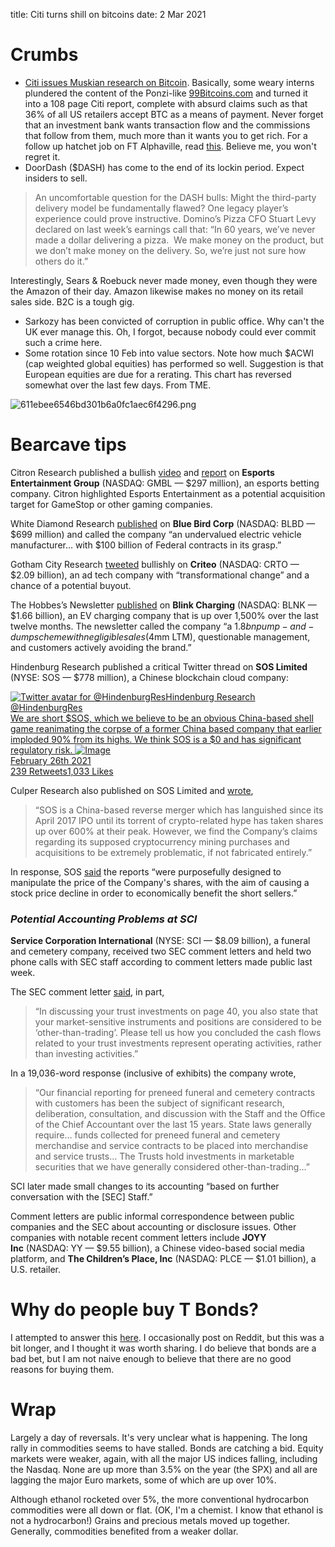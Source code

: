 title: Citi turns shill on bitcoins
date: 2 Mar 2021

# Crumbs

- [Citi issues Muskian research on Bitcoin](https://www.ft.com/content/8553aba7-8beb-4b48-9287-be6a08065444). Basically, some weary interns plundered the content of the Ponzi-like [99Bitcoins.com](https://99bitcoins.com/) and turned it into a 108 page Citi report, complete with absurd claims such as that 36% of all US retailers accept BTC as a means of payment. Never forget that an investment bank wants transaction flow and the commissions that follow from them, much more than it wants you to get rich.  For a follow up hatchet job on FT Alphaville, read [this](https://www.ft.com/content/499f5f48-59ca-43a9-8c3a-c6859a05c80c). Believe me, you won't regret it.
- DoorDash ($DASH) has come to the end of its lockin period. Expect insiders to sell. 
> An uncomfortable question for the DASH bulls: Might the third-party delivery model be fundamentally flawed? One legacy player’s experience could prove instructive. Domino’s Pizza CFO Stuart Levy declared on last week’s earnings call that: “In 60 years, we’ve never made a dollar delivering a pizza.  We make money on the product, but we don’t make money on the delivery. So, we’re just not sure how others do it.” 

Interestingly, Sears & Roebuck never made money, even though they were the Amazon of their day. Amazon likewise makes no money on its retail sales side. B2C is a tough gig.

- Sarkozy has been convicted of corruption in public office. Why can't the UK ever manage this. Oh, I forgot, because nobody could ever commit such a crime here.
- Some rotation since 10 Feb into value sectors. Note how much $ACWI (cap weighted global equities) has performed so well. Suggestion is that European equities are due for a rerating. This chart has reversed somewhat over the last few days. From TME.

![611ebee6546bd301b6a0fc1aec6f4296.png]({attach}611ebee6546bd301b6a0fc1aec6f4296.png)

# Bearcave tips

Citron Research published a bullish [video](https://email.mg2.substack.com/c/eJwlkU2vnSAQhn-NLA2gUlywaO7tadLcVbvqivAxKqmCweEY_33xnIQM5IWZl3nGGYQ55Uvt6UByB43XDirCeayACJmUA7IOXvU9GwXtST15JgdJwqGnDLCZsCrMBche7BqcwZDincCF5JIsqoNupMYJAYOgbgLPpZMMxr73dLRevm1N8QGiA5Xier0Kk1UtiPvRdN8b_qjrPM_2SgWLhdal7VYMuqXpHs-m-_y1P378-fr7-fVTNlxMYLBkqDpsVq9pTlU0VrvFxAhr1T8C5hR_wwEmu4UExSlntKOMU8o73rKWW8ugr6WElIOhfOjFOBo_WQF2qhZNT7eZt0exBxr37_4TyepAeEK7wBbifJqrPppvRK_bSkjXfSsx4KUhGruCf8PD9wheOPUMEXIdjdcGFROsF1yOg2CCvmFVul3H-Dc2DKTa-1SzosIF7N2MecJ_PI-eyA) and [report](https://email.mg2.substack.com/c/eJwlkU2P3CAMhn_NcEsEJDCZA4ettN1L22uPER8mQU0AgbOj_PuSGQnZxry20WOrEZZUTpVTRXKZGc8MKsKzboAIhRwVyhycGkf2kHQkLXJsEhMJdfYFYNdhU1gOIPkwW7AaQ4pXAZcTn8iq_F2LgXLPqLhb5y3lUgzMT4PhLT2591h9uADRgkpxO1-NyaZWxFxvw8eN_2zHBiwpFqigi117m_aWfObOpogQsV2OvCXtaos45aw5ypv5rDkVrN1nkxXUIe5N3X2VdOTu73p2X3qHiil3fwBc7TB15mjZ3z9-9dl5EtTVjA6UcUr5wHvWc2MYjNKDnCahKRejfDy080aC8Vz620j3hff1MBW1_Xd9lRRVEb6hX2EPcXnqs4mWC97rtbGbm9-PGPCcIWqzgXtjxfdyXqDnBSKUtjQ3a1RMslHy6SEkk_SNsXEfBsbvTAjSxrvUqqLCFcwFTX_Df_pDp7Y) on **Esports Entertainment Group** (NASDAQ: GMBL — $297 million), an esports betting company. Citron highlighted Esports Entertainment as a potential acquisition target for GameStop or other gaming companies.

White Diamond Research [published](https://email.mg2.substack.com/c/eJwlkcGurCAMhp9m3GkAEXXB4mzua5gCVclBNFDmxLe_OJMQaEp_-vPVAuF2pltfZ6bm2Ra6L9QR_3JAIkxNyZgW77SUfFZMNjVyfBqmxudlTYgH-KApFWyuYoK3QP6Mj0CoSUzNrgdjjEUnGCiEkaEV6-xGAWocsZbIb1sozmO0qM8Y7s_DTdA70ZVf_c9L_KsrI_76uEG4dujsedQUJPI2YI2kZOPcj60JBVvjk2t9bkt0mN5QU67FgJaSt-0b90fTHhDLCpZKqr_0WjDBWc-4YEz0ouOdMIajVGs1OQ3AxCDVPINbjUKzCrW-JDs20eViMoH9fRw1SWfCN3Y7HtXpH9y1aHsIfW4roKWeR4me7gUjmIDuy46-E_jQXDaMmOpk3AKkueJSiWkeFFfsy6rC7XsuRj4MTW3vzqqKmnY0CMnCG_8Dm0qgZg) on **Blue Bird Corp** (NASDAQ: BLBD — $699 million) and called the company “an undervalued electric vehicle manufacturer… with $100 billion of Federal contracts in its grasp.”

Gotham City Research [tweeted](https://email.mg2.substack.com/c/eJwlkEuOhCAQhk_TLA1vccFiNjP7uYABKZSMooGyO95-sDupUEW9fvgmhzDv5bLHXpHcx4jXATbDq66ACIWcFcqYgpWSDZpK0qLAjDIk1TEWgM2l1WI5gRynX9PkMO35HuDacEMWK2PsndOR9Y4apfnkVfSi71UwSrLef2TdGRLkCeye1-u9mKx2QTzqQ3w9-HczfKX7Rd20b-32s-Pitl-o4Mq0tERFh2dtARNaDj1lQhotqVBGapIsp5xRQRmnlAvesY57z0DqCNoY5ShXUg-DC9Fr8JHr-JB0m3lXT982T3-3LCm2IjyhW2BLeX65qzXNN4F3tQEYm9_OnPAaITu_QviwwQ_hN61xhgylkQ-jQ8s0k5qbQWmm6YdFgycE4z1TijT5sLepbHEBf__VPeEfReuRKQ) bullishly on **Criteo** (NASDAQ: CRTO — $2.09 billion), an ad tech company with “transformational change” and a chance of a potential buyout.

The Hobbes’s Newsletter [published](https://email.mg2.substack.com/c/eJxVkE2OhCAQhU_T7DSAyOCCxWzmGoafUskoGCm74-2nul0NAQqKKl7eFxzCXI7L7qUie28jXjvYDK-6AiIc7KxwjClapcSguWJ0isL0hqU6TgfA5tJq8TiB7adfU3CYSn43SG2kYYs1JpgpesX11IUuSBoiasl75YDucMu6MybIAWzJ6_X5mK12Qdzro_t-yB-aS_EealtPX9GF3zaUjbI7rVgyNh7WBE9ocIEGns1CPprNhSVlYMlKLgXvuJCcy062opXeC1B6Am1M77jslR4GFyevwU9STw_Ft1n-U2OHrUgS7QJbyvPLXVQ0vwF8Xsn_SHE7c8JrhOz8CvFGgzfgD6xxhgwHgY-jQyu0UFqaoddC8xsFses6Ib9E3zOSj4W6siVbHtwR3BP-AGaIlAs) on **Blink Charging** (NASDAQ: BLNK — $1.66 billion), an EV charging company that is up over 1,500% over the last twelve months. The newsletter called the company “a $1.8bn pump-and-dump scheme with negligible sales ($4mm LTM), questionable management, and customers actively avoiding the brand.”

Hindenburg Research published a critical Twitter thread on **SOS Limited** (NYSE: SOS — $778 million), a Chinese blockchain cloud company:

[![Twitter avatar for @HindenburgRes](https://ci6.googleusercontent.com/proxy/4kqYU5Ge8n9ErGIK-NXL_qrJYKejqTsPDCnxbfNSlrp7MilkVhEyyVjOaSfzCNrzupbymlhWx_GydjsrzA0tgShDMmq619GV9YRwqooSBFQVniv_8Q=s0-d-e1-ft#https://cdn.substack.com/image/twitter_name/w_36/HindenburgRes.jpg)Hindenburg Research @HindenburgRes<br>We are short $SOS, which we believe to be an obvious China-based shell game reanimating the corpse of a former China based company that earlier imploded 90% from its highs. We think SOS is a $0 and has significant regulatory risk. ![Image](https://ci3.googleusercontent.com/proxy/VXrcQ15-uHT4zew2tUoleQkY6JYCLgyE_h1wJ4wM6SQLXCE8y6-Icnal8tZVi9cPfbeD6yH_RejFY9LHo0_YTnLKccHFsGMhfBRz21FDHLfhPZaL1V4DNfEYa9BF__hij42EaSwyve_c9sBDvpFQzV2r2QQ6wIw4X5xrlwT4RPTBb9QW1tYi3Ra6LM3ObwJ2MEVowEph3FA5dgwfhqWDNSMEJyU-EqWAHTyi=s0-d-e1-ft#https://cdn.substack.com/image/fetch/w_600,c_limit,f_auto,q_auto:good,fl_progressive:steep/https%3A%2F%2Fpbs.substack.com%2Fmedia%2FEvKy1JrWYAM2-yg.png)<br>February 26th 2021<br>239 Retweets1,033 Likes](https://email.mg2.substack.com/c/eJwlkMluhDAMhp9mckTZCYcceql67gugLIaJCgElZka8fcMgWV6U2L_9BYcwb-W0-1aRXG7Ecweb4V0XQIRCjgplTNFKyQZNJWlZZEYZkuo4FYDVpcViOYDsh19ScJi2fDVwbbghT0tlABk1DL2JvaBBSa0GP0XFnDB-YresO2KCHMBueTk_g8lin4h7fYivB_9uhu90bdSFbW3VT8oRsj_K_Au11RUdHlfChFZCDVTLJtRTPjBJkuWUMyoo45RywTvWce8ZSD2BNkY5yttaw-Di5DX4ievpIek6864evk0Of5cqKbYivKB7wpry_HZn-zRfAD6v7f6xxfXICc8RsvMLxBsN3oA_sMYZMpQGPo4OLdNMam4GpZmmN4rGTgjGe6YUafJxa13Z4hM8uBLcC_4BpJKQzA)

Culper Research also published on SOS Limited and [wrote](https://email.mg2.substack.com/c/eJw1kMGOhCAMhp9muK2hiOgcOOxlX8MUKEpW0QDOxLdfHLMJKbTlb_P9FgtNWzr1vuXCrjCWcycd6Z0XKoUSOzKlMTgtJTwVl6y-HAzdwEIefSJaMSy6pIPYfpglWCxhi5dAqEEMbNZdK_veUO-RyID3DgH6FhVZOQg0cK_FwwWKlvQWl_MzmC16LmXPj_b7IX7qsceyU0qUCZOdG7uttfiffgELWnABvOUgOBetaKARxgBJ5UkNQ4dcdFI9n-i8UWS8UP4h-TqJJh8mF7S_10yWdC70omamNcTpjWf9NF2Un26FHOu9HjGUc6SIZiF385fbxY8j40SRUnXXjVg0KJBKDM9OgeI3bzWobUH00HWsrndbVUVdZjIXDr7oD2axivw),

> “SOS is a China-based reverse merger which has languished since its April 2017 IPO until its torrent of crypto-related hype has taken shares up over 600% at their peak. However, we find the Company’s claims regarding its supposed cryptocurrency mining purchases and acquisitions to be extremely problematic, if not fabricated entirely.”

In response, SOS [said](https://email.mg2.substack.com/c/eJwlkU2OhCAQhU_T7DT8ydALFrOZa5hSCiWjYKDsibcf7CaEIlCvXvExA-GSy-WOXIndy0jXgS7hX92QCAs7K5Yxeqe1eBquWdt5YQfLYh1DQdwhbo7Kiew4py3OQDGnWyCNlZatTqimFByEATHDMNkgBy990NoqYwN-bOH0EdOMLqftehdmm1uJjvpQ3w_502aICVpGf8Gacz_nvZ3djbZQc-22uEdC3xWsR06-dntsbwAf09LVNRfqhOJtWCX6lfaNRSe5FFxxITmXSvail9MkUJuAxtoBuBy0eT7Bh8ngFKQJD833Rfb1nCrB_Hs3wYqrhC_sV9yb1R9cLWm5qbxvG5Sxxf1Mka4RE0wb-g8v-lB_ExwXTFjab_gRyAkjtJH2ORhh-IdPA6qUkF9iGFiz97mpkqMVJ4Qywwv_AVOJmoA) the reports “were purposefully designed to manipulate the price of the Company's shares, with the aim of causing a stock price decline in order to economically benefit the short sellers.”


### _**Potential Accounting Problems at SCI**_

**Service Corporation International** (NYSE: SCI — $8.09 billion), a funeral and cemetery company, received two SEC comment letters and held two phone calls with SEC staff according to comment letters made public last week.

The SEC comment letter [said](https://email.mg2.substack.com/c/eJxVkUGOhCAQRU_T7DSAQOOCxWzmGgSwVDKKBsruePvBdjGZhFRI6lf9n1fBIUxbPs2-FSRXsXjuYBK8ywKIkMlRINs4GCFYr6gg9TcwLTWJxY4ZYHVxMZgPIPvhlxgcxi1dA1xprslsAoDoQHAp5Oil99qF3sm-D08GQJm6bd0xREgBzJaW87OYLGZG3Muj-3rw7_rCtq6Q8M71E9PUlsMXdOGnra0q2P9Eza1qLlnDmxJic57NvgQg0XDKGe0o45Tyjres5d4zEGoEpbV0tEZVfe-G0SvwI1fjQ9B14v_sSDYF4QXtDGv1eLuziqYLxqdbWdgrypEinhaS8wsMNya8YX_A2QkS5HqEwTo0TDGhuO6lYoreWCrHrmP8yaQk1X7Y6lQyOIMHl4N7wS-_t5ku), in part,

> “In discussing your trust investments on page 40, you also state that your market-sensitive instruments and positions are considered to be ‘other-than-trading’. Please tell us how you concluded the cash flows related to your trust investments represent operating activities, rather than investing activities.”

In a 19,036-word response (inclusive of exhibits) the company wrote,

> “Our financial reporting for preneed funeral and cemetery contracts with customers has been the subject of significant research, deliberation, consultation, and discussion with the Staff and the Office of the Chief Accountant over the last 15 years. State laws generally require… funds collected for preneed funeral and cemetery merchandise and service contracts to be placed into merchandise and service trusts… The Trusts hold investments in marketable securities that we have generally considered other-than-trading…”

SCI later made small changes to its accounting “based on further conversation with the \[SEC\] Staff.”

Comment letters are public informal correspondence between public companies and the SEC about accounting or disclosure issues. Other companies with notable recent comment letters include **JOYY Inc** (NASDAQ: YY — $9.55 billion), a Chinese video-based social media platform, and **The Children’s Place, Inc** (NASDAQ: PLCE — $1.01 billion), a U.S. retailer.

# Why do people buy T Bonds?

I attempted to answer this [here](https://www.reddit.com/r/wallstreetbets/comments/lw00tg/who_tf_is_buying_bonds/gpeomd4). I occasionally post on Reddit, but this was a bit longer, and I thought it was worth sharing.
I do believe that bonds are a bad bet, but I am not naive enough to believe that there are no good reasons for buying them.

# Wrap

Largely a day of reversals. It's very unclear what is happening. The long rally in commodities seems to have stalled.
Bonds are catching a bid.
Equity markets were weaker, again, with all the major US indices falling, including the Nasdaq. None are up more than 3.5% on the year (the SPX) and all are lagging the major Euro markets, some of which are up over 10%.

Although ethanol rocketed over 5%, the more conventional hydrocarbon commodities were all down or flat. (OK, I'm a chemist. I know that ethanol is not a hydrocarbon!)
Grains and precious metals moved up together. 
Generally, commodities benefited from a weaker dollar.

